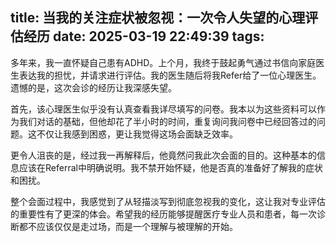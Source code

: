 title: 当我的关注症状被忽视：一次令人失望的心理评估经历
date: 2025-03-19 22:49:39
tags:
---

多年来，我一直怀疑自己患有ADHD。上个月，我终于鼓起勇气通过书信向家庭医生表达我的担忧，并请求进行评估。我的医生随后将我Refer给了一位心理医生。遗憾的是，这次会诊的经历让我深感失望。

首先，该心理医生似乎没有认真查看我详尽填写的问卷。我本以为这些资料可以作为我们对话的基础，但他却花了半小时的时间，重复询问我问卷中已经回答过的问题。这不仅让我感到困惑，更让我觉得这场会面缺乏效率。

更令人沮丧的是，经过我一再解释后，他竟然问我此次会面的目的。这种基本的信息应该在Referral中明确说明。我不禁开始怀疑，他是否真的准备好了解我的症状和困扰。

整个会面过程中，我感觉到了从轻描淡写到彻底忽视我的变化，这让我对专业评估的重要性有了更深的体会。希望我的经历能够提醒医疗专业人员和患者，每一次诊断都不应该仅仅是走过场，而是一个理解与被理解的开始。